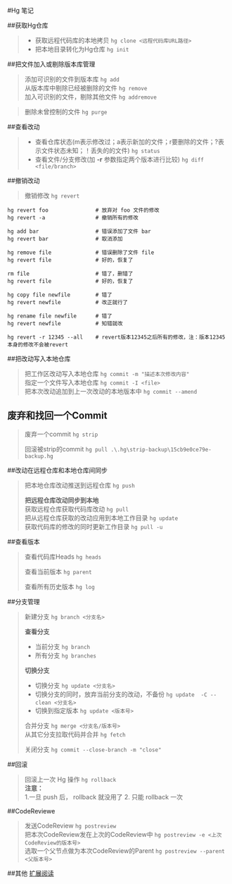 #Hg 笔记

##获取Hg仓库
> * 获取远程代码库的本地拷贝 `hg clone <远程代码库URL路径>`
> * 把本地目录转化为Hg仓库 `hg init`

##把文件加入或剔除版本库管理
> 添加可识别的文件到版本库 `hg add`<br/>
  从版本库中剔除已经被删除的文件 `hg remove`<br/>
  加入可识别的文件，剔除其他文件 `hg addremove`<br/>

> 删除未曾控制的文件 `hg purge`

##查看改动
> * 查看仓库状态(m表示修改过；a表示新加的文件；r要删除的文件；?表示文件状态未知；！丢失的的文件) `hg status`
> * 查看文件/分支修改(加 **-r** 参数指定两个版本进行比较) `hg diff <file/branch>`

##撤销改动
> 撤销修改 `hg revert`
```
hg revert foo               # 放弃对 foo 文件的修改
hg revert -a                # 撤销所有的修改

hg add bar                  # 错误添加了文件 bar
hg revert bar               # 取消添加

hg remove file              # 错误删除了文件 file
hg revert file              # 好的，恢复了

rm file                     # 错了，删错了
hg revert file              # 好的，恢复了

hg copy file newfile        # 错了
hg revert newfile           # 改正就行了

hg rename file newfile      # 错了
hg revert newfile           # 知错就改

hg revert -r 12345 --all    # revert版本12345之后所有的修改，注：版本12345本身的修改不会被revert
```

##把改动写入本地仓库
> 把工作区改动写入本地仓库 `hg commit -m "描述本次修改内容"`<br/>
  指定一个文件写入本地仓库 `hg commit -I <file>`<br/>
  把本次改动追加到上一次改动的本地版本中 `hg commit --amend`

## 废弃和找回一个Commit
> 废弃一个commit `hg strip`
>
> 回滚被strip的commit `hg pull .\.hg\strip-backup\15cb9e0ce79e-backup.hg`

##改动在远程仓库和本地仓库间同步
> 把本地仓库改动推送到远程仓库 `hg push`
>
> **把远程仓库改动同步到本地**<br/>
> 获取远程仓库获取代码库改动 `hg pull`<br/>
  把从远程仓库获取的改动应用到本地工作目录 `hg update`<br/>
  获取代码库的修改的同时更新工作目录 `hg pull -u`<br/>

##查看版本
> 查看代码库Heads `hg heads`<br/>
>
> 查看当前版本 `hg parent`<br/>
>
> 查看所有历史版本 `hg log`

##分支管理
> 新建分支 `hg branch <分支名>`
>
> **查看分支**
> * 当前分支 `hg branch`
> * 所有分支 `hg branches`
>
> **切换分支**
> * 切换分支 `hg update <分支名>`
> * 切换分支的同时，放弃当前分支的改动，不备份 `hg update  -C --clean <分支名>`
> * 切换到指定版本 `hg update <版本号>`
>
> 合并分支 `hg merge <分支名/版本号>`<br/>
> 从其它分支拉取代码并合并 `hg fetch`<br/>
>
> 关闭分支 `hg commit --close-branch -m "close"`


##回滚
> 回滚上一次 Hg 操作 `hg rollback`<br/>
> **注意：**<br/>
> 1.一旦 push 后， rollback 就没用了
> 2. 只能 rollback 一次

##CodeReviewe
> 发送CodeReview `hg postreview`<br/>
  把本次CodeReview发在上次的CodeReview中 `hg postreview -e <上次CodeReview的版本号>`<br/>
  选取一个父节点做为本次CodeReview的Parent `hg postreview --parent <父版本号>`<br/>

##其他
[扩展阅读](http://anotherwayaround.blog.163.com/blog/static/1900662202012326104313552/)
